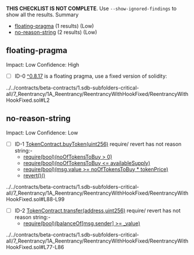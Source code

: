 **THIS CHECKLIST IS NOT COMPLETE**. Use `--show-ignored-findings` to show all the results.
Summary
 - [floating-pragma](#floating-pragma) (1 results) (Low)
 - [no-reason-string](#no-reason-string) (2 results) (Low)
## floating-pragma
Impact: Low
Confidence: High
 - [ ] ID-0
[^0.8.17](../../contracts/beta-contracts/1.sdb-subfolders-critical-all/7_Reentrancy/1A_Reentrancy/ReentrancyWithHookFixed/ReentrancyWithHookFixed.sol#L2) is a floating pragma, use a fixed version of solidity:

../../contracts/beta-contracts/1.sdb-subfolders-critical-all/7_Reentrancy/1A_Reentrancy/ReentrancyWithHookFixed/ReentrancyWithHookFixed.sol#L2


## no-reason-string
Impact: Low
Confidence: Low
 - [ ] ID-1
[TokenContract.buyToken(uint256)](../../contracts/beta-contracts/1.sdb-subfolders-critical-all/7_Reentrancy/1A_Reentrancy/ReentrancyWithHookFixed/ReentrancyWithHookFixed.sol#L88-L99) require/ revert has not reason string:- 
	- [require(bool)(noOfTokensToBuy > 0)](../../contracts/beta-contracts/1.sdb-subfolders-critical-all/7_Reentrancy/1A_Reentrancy/ReentrancyWithHookFixed/ReentrancyWithHookFixed.sol#L92)
	- [require(bool)(noOfTokensToBuy <= availableSupply)](../../contracts/beta-contracts/1.sdb-subfolders-critical-all/7_Reentrancy/1A_Reentrancy/ReentrancyWithHookFixed/ReentrancyWithHookFixed.sol#L93)
	- [require(bool)(msg.value >= noOfTokensToBuy * tokenPrice)](../../contracts/beta-contracts/1.sdb-subfolders-critical-all/7_Reentrancy/1A_Reentrancy/ReentrancyWithHookFixed/ReentrancyWithHookFixed.sol#L94)
	- [revert()()](../../contracts/beta-contracts/1.sdb-subfolders-critical-all/7_Reentrancy/1A_Reentrancy/ReentrancyWithHookFixed/ReentrancyWithHookFixed.sol#L98)

../../contracts/beta-contracts/1.sdb-subfolders-critical-all/7_Reentrancy/1A_Reentrancy/ReentrancyWithHookFixed/ReentrancyWithHookFixed.sol#L88-L99


 - [ ] ID-2
[TokenContract.transfer(address,uint256)](../../contracts/beta-contracts/1.sdb-subfolders-critical-all/7_Reentrancy/1A_Reentrancy/ReentrancyWithHookFixed/ReentrancyWithHookFixed.sol#L77-L86) require/ revert has not reason string:- 
	- [require(bool)(balanceOf[msg.sender] >= _value)](../../contracts/beta-contracts/1.sdb-subfolders-critical-all/7_Reentrancy/1A_Reentrancy/ReentrancyWithHookFixed/ReentrancyWithHookFixed.sol#L81)

../../contracts/beta-contracts/1.sdb-subfolders-critical-all/7_Reentrancy/1A_Reentrancy/ReentrancyWithHookFixed/ReentrancyWithHookFixed.sol#L77-L86


